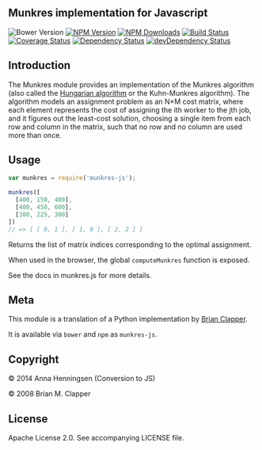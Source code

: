 Munkres implementation for Javascript
---------------------------------

![Bower Version](https://img.shields.io/bower/v/munkres-js.svg?style=flat)
[![NPM Version](https://img.shields.io/npm/v/munkres-js.svg?style=flat)](https://npmjs.org/package/munkres-js)
[![NPM Downloads](https://img.shields.io/npm/dm/munkres-js.svg?style=flat)](https://npmjs.org/package/munkres-js)
[![Build Status](https://travis-ci.org/addaleax/munkres-js.svg?style=flat&branch=master)](https://travis-ci.org/addaleax/munkres-js?branch=master)
[![Coverage Status](https://coveralls.io/repos/addaleax/munkres-js/badge.svg?branch=master)](https://coveralls.io/r/addaleax/munkres-js?branch=master)
[![Dependency Status](https://david-dm.org/addaleax/munkres-js.svg?style=flat)](https://david-dm.org/addaleax/munkres-js)
[![devDependency Status](https://david-dm.org/addaleax/munkres-js/dev-status.svg?style=flat)](https://david-dm.org/addaleax/munkres-js#info=devDependencies)

## Introduction

The Munkres module provides an implementation of the Munkres algorithm
(also called the [Hungarian algorithm][] or the Kuhn-Munkres algorithm).
The algorithm models an assignment problem as an N×M cost matrix, where
each element represents the cost of assigning the ith worker to the jth
job, and it figures out the least-cost solution, choosing a single item
from each row and column in the matrix, such that no row and no column are
used more than once.

[Hungarian algorithm]: https://en.wikipedia.org/wiki/Hungarian_algorithm

## Usage

```js
var munkres = require('munkres-js');

munkres([
  [400, 150, 400],
  [400, 450, 600],
  [300, 225, 300]
])
// => [ [ 0, 1 ], [ 1, 0 ], [ 2, 2 ] ]
```

Returns the list of matrix indices corresponding to the optimal assignment.

When used in the browser, the global `computeMunkres` function is exposed.

See the docs in munkres.js for more details.

## Meta

This module is a translation of a Python implementation by
[Brian Clapper](https://github.com/bmc/munkres).

It is available via `bower` and `npm` as `munkres-js`.

## Copyright

&copy; 2014 Anna Henningsen (Conversion to JS)

&copy; 2008 Brian M. Clapper

## License

Apache License 2.0. See accompanying LICENSE file.
